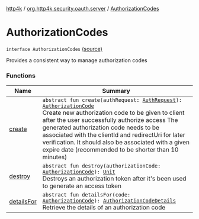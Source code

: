 [http4k](../../index.md) / [org.http4k.security.oauth.server](../index.md) / [AuthorizationCodes](./index.md)

# AuthorizationCodes

`interface AuthorizationCodes` [(source)](https://github.com/http4k/http4k/blob/master/http4k-security-oauth/src/main/kotlin/org/http4k/security/oauth/server/AuthorizationCodes.kt#L9)

Provides a consistent way to manage authorization codes

### Functions

| Name | Summary |
|---|---|
| [create](create.md) | `abstract fun create(authRequest: `[`AuthRequest`](../-auth-request/index.md)`): `[`AuthorizationCode`](../-authorization-code/index.md)<br>Create new authorization code to be given to client after the user successfully authorize access The generated authorization code needs to be associated with the clientId and redirectUri for later verification. It should also be associated with a given expire date (recommended to be shorter than 10 minutes) |
| [destroy](destroy.md) | `abstract fun destroy(authorizationCode: `[`AuthorizationCode`](../-authorization-code/index.md)`): `[`Unit`](https://kotlinlang.org/api/latest/jvm/stdlib/kotlin/-unit/index.html)<br>Destroys an authorization token after it's been used to generate an access token |
| [detailsFor](details-for.md) | `abstract fun detailsFor(code: `[`AuthorizationCode`](../-authorization-code/index.md)`): `[`AuthorizationCodeDetails`](../-authorization-code-details/index.md)<br>Retrieve the details of an authorization code |
